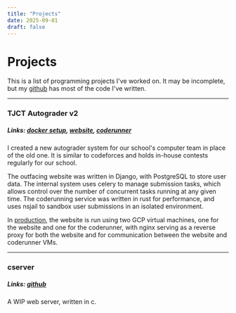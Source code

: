 ```yaml
---
title: "Projects"
date: 2025-09-01
draft: false
---
```

# Projects
This is a list of programming projects I've worked on. It may be incomplete, but my [github](https://github.com/amcsz) has most of the code I've written.

---

### TJCT Autograder v2
##### Links: [docker setup](https://github.com/TJ-Computer-Team/devenv), [website](https://github.com/TJ-Computer-Team/autograder2), [coderunner](https://github.com/TJ-Computer-Team/coderunner)

I created a new autograder system for our school's computer team in place of the old one. It is similar to codeforces and holds in-house contests regularly for our school.

The outfacing website was written in Django, with PostgreSQL to store user data. The internal system uses celery to manage submission tasks, which allows control over the number of concurrent tasks running at any given time. The coderunning service was written in rust for performance, and uses nsjail to sandbox user submissions in an isolated environment.

In [production](https://tjctgrader.org/), the website is run using two GCP virtual machines, one for the website and one for the coderunner, with nginx serving as a reverse proxy for both the website and for communication between the website and coderunner VMs.

---

### cserver
##### Links: [github](https://github.com/amcsz/cserver)

A WIP web server, written in c.